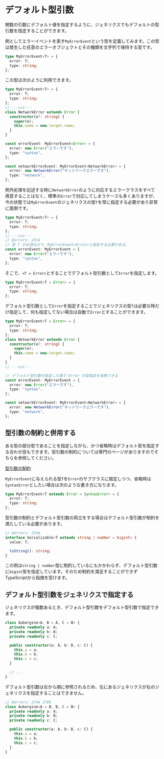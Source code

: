 # デフォルト型引数

関数の引数にデフォルト値を指定するように、ジェネリクスでもデフォルトの型引数を指定することができます。

例としてエラーイベントを表す`MyErrorEvent`という型を定義してみます。この型は発生した任意のエラーオブジェクトとその種類を文字列で保持する型です。

```ts twoslash
type MyErrorEvent<T> = {
  error: T;
  type: string;
};
```

この型は次のように利用できます。

```ts twoslash
type MyErrorEvent<T> = {
  error: T;
  type: string;
};
// ---cut---
class NetworkError extends Error {
  constructor(e?: string) {
    super(e);
    this.name = new.target.name;
  }
}

const errorEvent: MyErrorEvent<Error> = {
  error: new Error("エラーです"),
  type: "syntax",
};

const networkErrorEvent: MyErrorEvent<NetworkError> = {
  error: new NetworkError("ネットワークエラーです"),
  type: "network",
};
```

例外処理を記述する時に`NetworkError`のように対応するエラークラスをすべて用意することはなく、標準の`Error`で対応してしまうケースも多くありますが、今の状態では`MyErrorEvent`のジェネリクスの型`T`を常に指定する必要があり非常に面倒です。

```ts twoslash
type MyErrorEvent<T> = {
  error: T;
  type: string;
};
// ---cut---
// @errors: 2314
// 型 T が必須なので、MyErrorEvent<Error>と指定する必要がある。
const errorEvent: MyErrorEvent = {
  error: new Error("エラーです"),
  type: "syntax",
};
```

そこで、`<T = Error>`とすることでデフォルト型引数として`Error`を指定します。

```ts twoslash
type MyErrorEvent<T = Error> = {
  error: T;
  type: string;
};
```

デフォルト型引数として`Error`を指定することでジェネリクスの型`T`は必要な時だけ指定して、何も指定してない場合は自動で`Error`とすることができます。

```ts twoslash
type MyErrorEvent<T = Error> = {
  error: T;
  type: string;
};
class NetworkError extends Error {
  constructor(e?: string) {
    super(e);
    this.name = new.target.name;
  }
}
// ---cut---

// デフォルト型引数を指定した事で Error の型指定を省略できる
const errorEvent: MyErrorEvent = {
  error: new Error("エラーです"),
  type: "syntax",
};

const networkErrorEvent: MyErrorEvent<NetworkError> = {
  error: new NetworkError("ネットワークエラーです"),
  type: "network",
};
```

## 型引数の制約と併用する

ある型の部分型であることを指定しながら、かつ省略時はデフォルト型を指定する合わせ技もできます。型引数の制約については専門のページがありますのでそちらを参照してください。

[型引数の制約](type-parameter-constraint.md)

`MyErrorEvent`に与えられる型`T`を`Error`のサブクラスに限定しつつ、省略時は`SyntaxError`としたい場合は次のような書き方になります。

```ts twoslash
type MyErrorEvent<T extends Error = SyntaxError> = {
  error: T;
  type: string;
};
```

型引数の制約とデフォルト型引数の両立をする場合はデフォルト型引数が制約を満たしている必要があります。

```ts twoslash
// @errors: 2344
interface Serializable<T extends string | number = bigint> {
  value: T;

  toString(): string;
}
```

この例は`string | number`型に制約しているにもかかわらず、デフォルト型引数に`bigint`型を指定しています。そのため制約を満足することができずTypeScriptから指摘を受けます。

## デフォルト型引数をジェネリクスで指定する

ジェネリクスが複数あるとき、デフォルト型引数をデフォルト型引数で指定できます。

```ts twoslash
class Aubergine<A, B = A, C = B> {
  private readonly a: A;
  private readonly b: B;
  private readonly c: C;

  public constructor(a: A, b: B, c: C) {
    this.a = a;
    this.b = b;
    this.c = c;
  }

  // ...
}
```

デフォルト型引数は左から順に参照されるため、左にあるジェネリクスが右のジェネリクスを指定することはできません。

```ts twoslash
// @errors: 2744 2706
class Aubergine<A = B, B, C = B> {
  private readonly a: A;
  private readonly b: B;
  private readonly c: C;

  public constructor(a: A, b: B, c: C) {
    this.a = a;
    this.b = b;
    this.c = c;
  }
}
```
